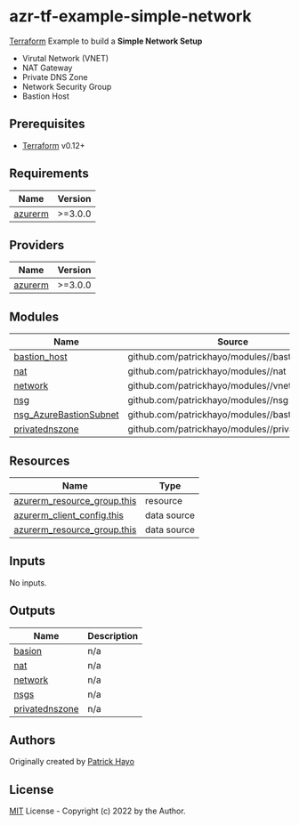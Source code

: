 # azr-tf-example-simple-network

[Terraform](https://www.terraform.io) Example to build a **Simple Network Setup**

- Virutal Network (VNET)
- NAT Gateway
- Private DNS Zone
- Network Security Group
- Bastion Host

<!-- BEGIN_TF_DOCS -->
## Prerequisites

- [Terraform](https://releases.hashicorp.com/terraform/) v0.12+

## Requirements

| Name | Version |
|------|---------|
| <a name="requirement_azurerm"></a> [azurerm](#requirement\_azurerm) | >=3.0.0 |

## Providers

| Name | Version |
|------|---------|
| <a name="provider_azurerm"></a> [azurerm](#provider\_azurerm) | >=3.0.0 |

## Modules

| Name | Source | Version |
|------|--------|---------|
| <a name="module_bastion_host"></a> [bastion\_host](#module\_bastion\_host) | github.com/patrickhayo/modules//bastionhost | n/a |
| <a name="module_nat"></a> [nat](#module\_nat) | github.com/patrickhayo/modules//nat | n/a |
| <a name="module_network"></a> [network](#module\_network) | github.com/patrickhayo/modules//vnet | n/a |
| <a name="module_nsg"></a> [nsg](#module\_nsg) | github.com/patrickhayo/modules//nsg | n/a |
| <a name="module_nsg_AzureBastionSubnet"></a> [nsg\_AzureBastionSubnet](#module\_nsg\_AzureBastionSubnet) | github.com/patrickhayo/modules//bastionhost | n/a |
| <a name="module_privatednszone"></a> [privatednszone](#module\_privatednszone) | github.com/patrickhayo/modules//privatednszone | n/a |

## Resources

| Name | Type |
|------|------|
| [azurerm_resource_group.this](https://registry.terraform.io/providers/hashicorp/azurerm/latest/docs/resources/resource_group) | resource |
| [azurerm_client_config.this](https://registry.terraform.io/providers/hashicorp/azurerm/latest/docs/data-sources/client_config) | data source |
| [azurerm_resource_group.this](https://registry.terraform.io/providers/hashicorp/azurerm/latest/docs/data-sources/resource_group) | data source |

## Inputs

No inputs.

## Outputs

| Name | Description |
|------|-------------|
| <a name="output_basion"></a> [basion](#output\_basion) | n/a |
| <a name="output_nat"></a> [nat](#output\_nat) | n/a |
| <a name="output_network"></a> [network](#output\_network) | n/a |
| <a name="output_nsgs"></a> [nsgs](#output\_nsgs) | n/a |
| <a name="output_privatednszone"></a> [privatednszone](#output\_privatednszone) | n/a |
<!-- END_TF_DOCS -->
## Authors

Originally created by [Patrick Hayo](http://github.com/patrickhayo)

## License

[MIT](LICENSE) License - Copyright (c) 2022 by the Author.
